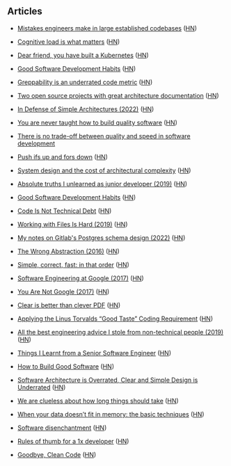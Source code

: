 ## Articles

* [Mistakes engineers make in large established codebases](https://www.seangoedecke.com/large-established-codebases/) ([HN](https://news.ycombinator.com/item?id=42627227))

* [Cognitive load is what matters](https://minds.md/zakirullin/cognitive) ([HN](https://news.ycombinator.com/item?id=42489645))

* [Dear friend, you have built a Kubernetes](https://www.macchaffee.com/blog/2024/you-have-built-a-kubernetes/) ([HN](https://news.ycombinator.com/item?id=42226005))

* [Good Software Development Habits](https://zarar.dev/good-software-development-habits/) ([HN](https://news.ycombinator.com/item?id=42165057))

* [Greppability is an underrated code metric](https://morizbuesing.com/blog/greppability-code-metric/) ([HN](https://news.ycombinator.com/item?id=41430772))

* [Two open source projects with great architecture documentation](https://johnjago.com/great-docs/) ([HN](https://news.ycombinator.com/item?id=39819409))

* [In Defense of Simple Architectures (2022)](https://danluu.com/simple-architectures/) ([HN](https://news.ycombinator.com/item?id=39440179))

* [You are never taught how to build quality software](https://www.florianbellmann.com/blog/never-taught-qa) ([HN](https://news.ycombinator.com/item?id=38570261))

* [There is no trade-off between quality and speed in software development](https://www.linkedin.com/posts/danielmoka_there-is-no-trade-off-between-quality-and-activity-7138785252096856064-1I4W/?utm_source=share&utm_medium=member_desktop)

* [Push ifs up and fors down](https://matklad.github.io/2023/11/15/push-ifs-up-and-fors-down.html) ([HN](https://news.ycombinator.com/item?id=38282950))

* [System design and the cost of architectural complexity](https://dspace.mit.edu/handle/1721.1/79551) ([HN](https://news.ycombinator.com/item?id=35470905))

* [Absolute truths I unlearned as junior developer (2019)](https://monicalent.com/blog/2019/06/03/absolute-truths-unlearned-as-junior-developer/) ([HN](https://news.ycombinator.com/item?id=31636812))

* [Good Software Development Habits](https://zarar.dev/good-software-development-habits/) ([HN](https://news.ycombinator.com/item?id=42165057))

* [Code Is Not Technical Debt](https://gavinhoward.com/2023/12/code-is-not-technical-debt/) ([HN](https://news.ycombinator.com/item?id=38717873))

* [Working with Files Is Hard (2019)](https://danluu.com/deconstruct-files/) ([HN](https://news.ycombinator.com/item?id=42805425))

* [My notes on Gitlab's Postgres schema design (2022)](https://shekhargulati.com/2022/07/08/my-notes-on-gitlabs-postgres-schema-design/) ([HN](https://news.ycombinator.com/item?id=39413972))

* [The Wrong Abstraction (2016)](https://sandimetz.com/blog/2016/1/20/the-wrong-abstraction) ([HN](https://news.ycombinator.com/item?id=17578714))

* [Simple, correct, fast: in that order](https://drewdevault.com/2018/07/09/Simple-correct-fast.html) ([HN](
https://news.ycombinator.com/item?id=17489934))

* [Software Engineering at Google (2017)](https://arxiv.org/abs/1702.01715) ([HN](https://news.ycombinator.com/item?id=18818412))

* [You Are Not Google (2017)](https://blog.bradfieldcs.com/you-are-not-google-84912cf44afb) ([HN](https://news.ycombinator.com/item?id=19576092))

* [Clear is better than clever PDF](https://dave.cheney.net/paste/clear-is-better-than-clever.pdf) ([HN](https://news.ycombinator.com/item?id=19837981))

* [Applying the Linus Torvalds “Good Taste” Coding Requirement](https://medium.com/@bartobri/applying-the-linus-tarvolds-good-taste-coding-requirement-99749f37684a#.7axbqnfqm) ([HN](https://news.ycombinator.com/item?id=12793624))

* [All the best engineering advice I stole from non-technical people (2019)](https://bellmar.medium.com/all-the-best-engineering-advice-i-stole-from-non-technical-people-eb7f90ca2f5f) ([HN](https://news.ycombinator.com/item?id=27330031))

* [Things I Learnt from a Senior Software Engineer](https://neilkakkar.com/things-I-learnt-from-a-senior-dev.html) ([HN](https://news.ycombinator.com/item?id=20794861))

* [How to Build Good Software](https://knowledge.csc.gov.sg/ethos-issue-21/how-to-build-good-software/) ([HN](https://news.ycombinator.com/item?id=20734384))
	
* [Software Architecture is Overrated, Clear and Simple Design is Underrated](https://blog.pragmaticengineer.com/software-architecture-is-overrated/) ([HN](https://news.ycombinator.com/item?id=32392793))

* [We are clueless about how long things should take](https://kyleprifogle.com/dear-startup/) ([HN](https://news.ycombinator.com/item?id=21067487))
	
* [When your data doesn’t fit in memory: the basic techniques](https://pythonspeed.com/articles/data-doesnt-fit-in-memory/) ([HN](https://news.ycombinator.com/item?id=21508542))

* [Software disenchantment](https://tonsky.me/blog/disenchantment/) ([HN](https://news.ycombinator.com/item?id=37985176))

* [Rules of thumb for a 1x developer](https://muldoon.cloud/programming/2020/04/17/programming-rules-thumb.html) ([HN](https://news.ycombinator.com/item?id=23029489))

* [Goodbye, Clean Code](https://overreacted.io/goodbye-clean-code/) ([HN](https://news.ycombinator.com/item?id=38566235))
